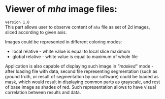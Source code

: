 # Viewer of *mha* image files:
`version 1.0`  
This part allows user to observe content of `mha` file as set of 2d images, sliced according to given axis.

Images could be represented in different coloring modes:
* local relative - white value is equal to local slice maximum
* global relative - white value is equal to maximum of whole file

Application is also capable of displaying such image in *"masked"* mode - after loading file with data, second file
representing segmentation (such as ground truth, or result of segmentation by our software) could be loaded as mask,
which would result in displaying common parts as grayscale, and rest of base image as shades of red. Such representation
allows to have visual correlation between results and data.